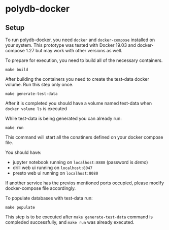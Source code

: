 # polydb-docker

## Setup
To run polydb-docker, you need `docker` and `docker-compose` installed on your system.
This prototype was tested with Docker 19.03 and docker-compose 1.27 but may work with other versions as well.

To prepare for execution, you need to build all of the necessary containers.
```
make build
```

After building the containers you need to create the test-data docker volume. Run this step only once.

```
make generate-test-data
```

After it is completed you should have a volume named test-data when `docker volume ls` is executed

While test-data is being generated you can already run:
```
make run
``` 
This command will start all the conatiners defined on your docker compose file. 

You should have: 
- jupyter notebook running on `localhost:8888` (password is _demo_)
- drill web ui running on `localhost:8047`
- presto web ui running on `localhost:8080`

If another service has the previos mentioned ports occupied, please modify docker-compose file accordingly. 

To populate databases with test-data run:
```
make populate
```
This step is to be executed after `make generate-test-data` command is compleded successfully, and `make run` was already executed.